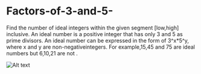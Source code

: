 # Factors-of-3-and-5-
Find the number of ideal integers within the given segment [low,high] inclusive.
 An ideal number is a positive integer that has only 3 and 5 as prime divisors. An ideal number can be expressed in the form of 3^x*5^y, where x and y are non-negativeintegers. For example,15,45 and 75 are ideal numbers but 6,10,21 are not .
 
![Alt text](https://ibb.co/r25LLs9)
